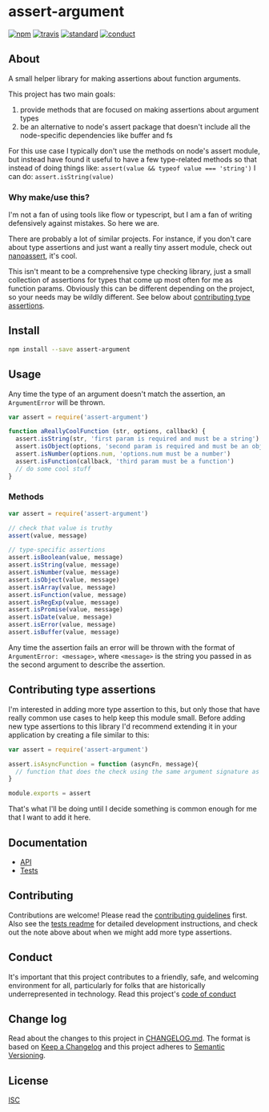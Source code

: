 # assert-argument

[![npm][npm-image]][npm-url]
[![travis][travis-image]][travis-url]
[![standard][standard-image]][standard-url]
[![conduct][conduct]][conduct-url]

[npm-image]: https://img.shields.io/npm/v/assert-argument.svg?style=flat-square
[npm-url]: https://www.npmjs.com/package/assert-argument
[travis-image]: https://img.shields.io/travis/sethvincent/assert-argument.svg?style=flat-square
[travis-url]: https://travis-ci.org/sethvincent/assert-argument
[standard-image]: https://img.shields.io/badge/code%20style-standard-brightgreen.svg?style=flat-square
[standard-url]: http://npm.im/standard
[conduct]: https://img.shields.io/badge/code%20of%20conduct-contributor%20covenant-green.svg?style=flat-square
[conduct-url]: CODE_OF_CONDUCT.md

## About

A small helper library for making assertions about function arguments.

This project has two main goals:

1. provide methods that are focused on making assertions about argument types
2. be an alternative to node's assert package that doesn't include all the node-specific dependencies like buffer and fs

For this use case I typically don't use the methods on node's assert module, but instead have found it useful to have a few type-related methods so that instead of doing things like: `assert(value && typeof value === 'string')` I can do: `assert.isString(value)`

### Why make/use this?
I'm not a fan of using tools like flow or typescript, but I am a fan of writing defensively against mistakes. So here we are.

There are probably a lot of similar projects. For instance, if you don't care about type assertions and just want a really tiny assert module, check out [nanoassert](https://npmjs.com/nanoassert), it's cool.

This isn't meant to be a comprehensive type checking library, just a small collection of assertions for types that come up most often for me as function params. Obviously this can be different depending on the project, so your needs may be wildly different. See below about [contributing type assertions](#contributing-type-assertions).

## Install

```sh
npm install --save assert-argument
```

## Usage

Any time the type of an argument doesn't match the assertion, an `ArgumentError` will be thrown.

```js
var assert = require('assert-argument')

function aReallyCoolFunction (str, options, callback) {
  assert.isString(str, 'first param is required and must be a string')
  assert.isObject(options, 'second param is required and must be an object')
  assert.isNumber(options.num, 'options.num must be a number')
  assert.isFunction(callback, 'third param must be a function')
  // do some cool stuff
}
```

### Methods

```js
var assert = require('assert-argument')

// check that value is truthy
assert(value, message)

// type-specific assertions
assert.isBoolean(value, message)
assert.isString(value, message)
assert.isNumber(value, message)
assert.isObject(value, message)
assert.isArray(value, message)
assert.isFunction(value, message)
assert.isRegExp(value, message)
assert.isPromise(value, message)
assert.isDate(value, message)
assert.isError(value, message)
assert.isBuffer(value, message)
```

Any time the assertion fails an error will be thrown with the format of `ArgumentError: <message>`, where `<message>` is the string you passed in as the second argument to describe the assertion.

## Contributing type assertions
I'm interested in adding more type assertion to this, but only those that have really common use cases to help keep this module small. Before adding new type assertions to this library I'd recommend extending it in your application by creating a file similar to this:

```js
var assert = require('assert-argument')

assert.isAsyncFunction = function (asyncFn, message){
  // function that does the check using the same argument signature as the other methods
}

module.exports = assert
```

That's what I'll be doing until I decide something is common enough for me that I want to add it here.

## Documentation
- [API](docs/api.md)
- [Tests](tests/)

## Contributing

Contributions are welcome! Please read the [contributing guidelines](CONTRIBUTING.md) first. Also see the [tests readme](tests/) for detailed development instructions, and check out the note above about when we might add more type assertions.

## Conduct

It's important that this project contributes to a friendly, safe, and welcoming environment for all, particularly for folks that are historically underrepresented in technology. Read this project's [code of conduct](CODE_OF_CONDUCT.md)

## Change log

Read about the changes to this project in [CHANGELOG.md](CHANGELOG.md). The format is based on [Keep a Changelog](http://keepachangelog.com/) and this project adheres to [Semantic Versioning](http://semver.org/).

## License

[ISC](LICENSE.md)
